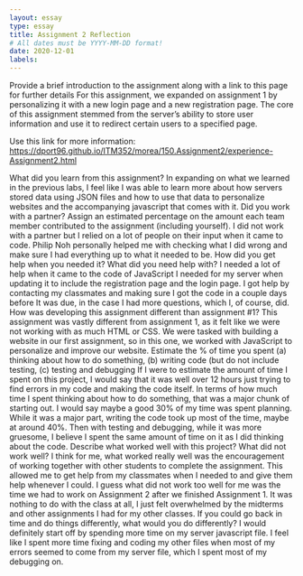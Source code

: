 ```yaml
---
layout: essay
type: essay
title: Assignment 2 Reflection
# All dates must be YYYY-MM-DD format!
date: 2020-12-01
labels:
---
```


Provide a brief introduction to the assignment along with a link to this page for further details
For this assignment, we expanded on assignment 1 by personalizing it with a new login page and a new registration page. The core of this assignment stemmed from the server’s ability to store user information and use it to redirect certain users to a specified page. 

Use this link for more information: https://dport96.github.io/ITM352/morea/150.Assignment2/experience-Assignment2.html

What did you learn from this assignment?
In expanding on what we learned in the previous labs, I feel like I was able to learn more about how servers stored data using JSON files and how to use that data to personalize websites and the accompanying javascript that comes with it.
Did you work with a partner? Assign an estimated percentage on the amount each team member contributed to the assignment (including yourself).
I did not work with a partner but I relied on a lot of people on their input when it came to code. Philip Noh personally helped me with checking what I did wrong and make sure I had everything up to what it needed to be.
How did you get help when you needed it? What did you need help with?
I needed a lot of help when it came to the code of JavaScript I needed for my server when updating it to include the registration page and the login page. I got help by contacting my classmates and making sure I got the code in a couple days before It was due, in the case I had more questions, which I, of course, did.
How was developing this assignment different than assignment #1?
This assignment was vastly different from assignment 1, as it felt like we were not working with as much HTML or CSS. We were tasked with building a website in our first assignment, so in this one, we worked with JavaScript to personalize and improve our website.
Estimate the % of time you spent (a) thinking about how to do something, (b) writing code (but do not include testing, (c) testing and debugging
If I were to estimate the amount of time I spent on this project, I would say that it was well over 12 hours just trying to find errors in my code and making the code itself. In terms of how much time I spent thinking about how to do something, that was a major chunk of starting out. I would say maybe a good 30% of my time was spent planning. While it was a major part, writing the code took up most of the time, maybe at around 40%. Then with testing and debugging, while it was more gruesome, I believe I spent the same amount of time on it as I did thinking about the code.
Describe what worked well with this project? What did not work well?
I think for me, what worked really well was the encouragement of working together with other students to complete the assignment. This allowed me to get help from my classmates when I needed to and give them help whenever I could.  I guess what did not work too well for me was the time we had to work on Assignment 2 after we finished Assignment 1. It was nothing to do with the class at all, I just felt overwhelmed by the midterms and other assignments I had for my other classes.
If you could go back in time and do things differently, what would you do differently?
I would definitely start off by spending more time on my server javascript file. I feel like I spent more time fixing and coding my other files when most of my errors seemed to come from my server file, which I spent most of my debugging on.


